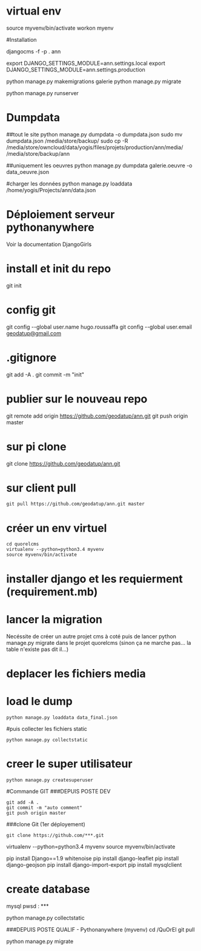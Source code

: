 # virtual env
source myvenv/bin/activate
workon myenv

#Installation 

djangocms -f -p . ann


export DJANGO_SETTINGS_MODULE=ann.settings.local
export DJANGO_SETTINGS_MODULE=ann.settings.production

python manage.py makemigrations galerie
python manage.py migrate


python manage.py runserver



# Dumpdata

##tout le site
python manage.py dumpdata -o dumpdata.json
sudo mv dumpdata.json /media/store/backup/
sudo cp -R /media/store/owncloud/data/yogis/files/projets/production/ann/media/ /media/store/backup/ann

##uniquement les oeuvres
python manage.py dumpdata galerie.oeuvre -o data_oeuvre.json



#charger les données
python manage.py loaddata /home/yogis/Projects/ann/data.json




# Déploiement serveur pythonanywhere
Voir la documentation DjangoGirls

# install et init du repo
git init
# config git
 git config --global user.name hugo.roussaffa
 git config --global user.email geodatup@gmail.com

# .gitignore



git add -A .
git commit -m "init"

# publier sur le nouveau repo

git remote add origin https://github.com/geodatup/ann.git
git push origin master


# sur pi clone
git clone https://github.com/geodatup/ann.git


# sur client pull
~~~
git pull https://github.com/geodatup/ann.git master
~~~
# créer un env virtuel
~~~
cd quorelcms
virtualenv --python=python3.4 myvenv
source myvenv/bin/activate
~~~

# installer django et les requierment (requirement.mb)

# lancer la migration
Necéssite de créer un autre projet cms à coté puis de lancer 
python manage.py migrate 
dans le projet quorelcms
(sinon ça ne marche pas... la table n'existe pas dit il...)


# deplacer les fichiers media
# load le dump
```
python manage.py loaddata data_final.json
```

#puis collecter les fichiers static
~~~
python manage.py collectstatic
~~~



# creer le super utilisateur
~~~
python manage.py createsuperuser
~~~


#Commande GIT 
###DEPUIS POSTE DEV
~~~
git add -A .
git commit -m "auto comment"
git push origin master
~~~


###clone Git (1er déployement)
~~~
git clone https://github.com/***.git
~~~

virtualenv --python=python3.4 myvenv
source myvenv/bin/activate


pip install Django==1.9 whitenoise
pip install django-leaflet
pip install django-geojson
pip install django-import-export
pip install mysqlclient


# create database
mysql 
pwsd : ***

python manage.py collectstatic







###DEPUIS POSTE QUALIF - Pythonanywhere (myvenv)
cd /QuOrEl
git pull

python manage.py migrate

